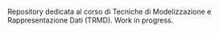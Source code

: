 Repository dedicata al corso di Tecniche di Modelizzazione e Rappresentazione Dati (TRMD).
Work in progress.